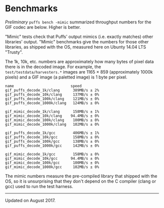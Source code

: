 # Benchmarks

*Preliminary* `puffs bench -mimic` summarized throughput numbers for the GIF
codec are below. Higher is better.

"Mimic" tests check that Puffs' output mimics (i.e. exactly matches) other
libraries' output. "Mimic" benchmarks give the numbers for those other
libraries, as shipped with the OS, measured here on Ubunty 14.04 LTS "Trusty".

The 1k, 10k, etc. numbers are approximately how many bytes of pixel data there
is in the decoded image. For example, the `test/testdata/harvesters.*` images
are 1165 × 859 (approximately 1000k pixels) and a GIF image (a paletted image)
is 1 byte per pixel.

    name                          speed
    gif_puffs_decode_1k/clang      389MB/s ± 2%
    gif_puffs_decode_10k/clang     137MB/s ± 0%
    gif_puffs_decode_100k/clang    121MB/s ± 0%
    gif_puffs_decode_1000k/clang   124MB/s ± 0%

    gif_mimic_decode_1k/clang      158MB/s ± 1%
    gif_mimic_decode_10k/clang    94.4MB/s ± 0%
    gif_mimic_decode_100k/clang    100MB/s ± 0%
    gif_mimic_decode_1000k/clang   102MB/s ± 0%

    gif_puffs_decode_1k/gcc        406MB/s ± 1%
    gif_puffs_decode_10k/gcc       158MB/s ± 0%
    gif_puffs_decode_100k/gcc      138MB/s ± 0%
    gif_puffs_decode_1000k/gcc     142MB/s ± 0%

    gif_mimic_decode_1k/gcc        158MB/s ± 0%
    gif_mimic_decode_10k/gcc      94.4MB/s ± 0%
    gif_mimic_decode_100k/gcc      100MB/s ± 0%
    gif_mimic_decode_1000k/gcc     102MB/s ± 0%

The mimic numbers measure the pre-compiled library that shipped with the OS, so
it is unsurprising that they don't depend on the C compiler (clang or gcc) used
to run the test harness.


---

Updated on August 2017.
